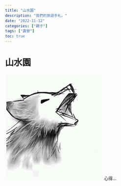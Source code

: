 ```yaml
---
title: "山水園"
description: "我們的旅遊手札。"
date: "2022-11-12"
categories: ["親子"]
tags: ["露營"]
toc: true
---
```


# 山水園



![](../2022-11-11_南投山水園/author777.jpg)
心得...